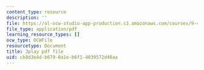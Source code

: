 ```yaml
---
content_type: resource
description: ''
file: https://ol-ocw-studio-app-production.s3.amazonaws.com/courses/9-40-introduction-to-neural-computation-spring-2018/cb8d3e4db6790a1eb6f14039572d48aa_5KhcA454er0.pdf
file_type: application/pdf
learning_resource_types: []
ocw_type: OCWFile
resourcetype: Document
title: 3play pdf file
uid: cb8d3e4d-b679-0a1e-b6f1-4039572d48aa
---
```


